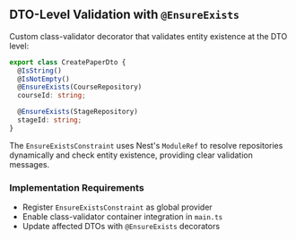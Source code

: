 ## DTO-Level Validation with `@EnsureExists`
Custom class-validator decorator that validates entity existence at the DTO level:

```typescript
export class CreatePaperDto {
  @IsString()
  @IsNotEmpty()
  @EnsureExists(CourseRepository)
  courseId: string;

  @EnsureExists(StageRepository)
  stageId: string;
}
```

The `EnsureExistsConstraint` uses Nest's `ModuleRef` to resolve repositories dynamically and check entity existence, providing clear validation messages.

### Implementation Requirements
- Register `EnsureExistsConstraint` as global provider
- Enable class-validator container integration in `main.ts`
- Update affected DTOs with `@EnsureExists` decorators
